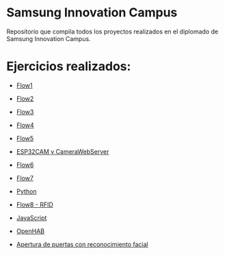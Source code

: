 # Samsung Innovation Campus 
Repositorio que compila todos los proyectos realizados en el diplomado de Samsung Innovation Campus. 

# Ejercicios realizados:

- [Flow1](https://github.com/angelumoca21/SamsungInnovationCampus/tree/main/flow1) 

- [Flow2](https://github.com/angelumoca21/SamsungInnovationCampus/tree/main/flow2) 

- [Flow3](https://github.com/angelumoca21/SamsungInnovationCampus/tree/main/flow3) 

- [Flow4](https://github.com/angelumoca21/SamsungInnovationCampus/tree/main/flow4)

- [Flow5](https://github.com/angelumoca21/SamsungInnovationCampus/tree/main/flow5) 

- [ESP32CAM y CameraWebServer](https://github.com/angelumoca21/SamsungInnovationCampus/tree/main/CameraWebServer) 

- [Flow6](https://github.com/angelumoca21/SamsungInnovationCampus/tree/main/flow6) 

- [Flow7](https://github.com/angelumoca21/SamsungInnovationCampus/tree/main/flow7) 

- [Python](https://github.com/angelumoca21/SamsungInnovationCampus/tree/main/Python) 

- [Flow8 - RFID](https://github.com/angelumoca21/SamsungInnovationCampus/tree/main/flow8%20-%20RFID) 

- [JavaScript](https://github.com/angelumoca21/SamsungInnovationCampus/tree/main/JavaScript) 

- [OpenHAB]() 

- [Apertura de puertas con reconocimiento facial]() 